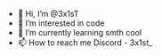 - 👋 Hi, I’m @3x1sT
- 👀 I’m interested in code
- 🌱 I’m currently learning smth cool
- 📫 How to reach me Discord - 3x1st_
